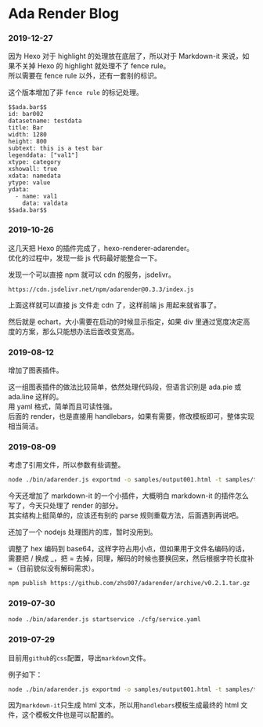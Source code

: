 # Ada Render Blog

### 2019-12-27

因为 Hexo 对于 highlight 的处理放在底层了，所以对于 Markdown-it 来说，如果不关掉 Hexo 的 highlight 就处理不了 fence rule。  
所以需要在 fence rule 以外，还有一套别的标识。

这个版本增加了非 `fence rule` 的标记处理。

```
$$ada.bar$$
id: bar002
datasetname: testdata
title: Bar
width: 1280
height: 800
subtext: this is a test bar
legenddata: ["val1"]
xtype: category
xshowall: true
xdata: namedata
ytype: value
ydata:
  - name: val1
    data: valdata
$$ada.bar$$
```

### 2019-10-26

这几天把 Hexo 的插件完成了，hexo-renderer-adarender。  
优化的过程中，发现一些 js 代码最好能整合一下。

发现一个可以直接 npm 就可以 cdn 的服务，jsdelivr。

```
https://cdn.jsdelivr.net/npm/adarender@0.3.3/index.js
```

上面这样就可以直接 js 文件走 cdn 了，这样前端 js 用起来就省事了。

然后就是 echart，大小需要在启动的时候显示指定，如果 div 里通过宽度决定高度的方案，那么只能想办法后面改变宽高。

### 2019-08-12

增加了图表插件。

这一组图表插件的做法比较简单，依然处理代码段，但语言识别是 ada.pie 或 ada.line 这样的。  
用 yaml 格式，简单而且可读性强。  
后面的 render，也是直接用 handlebars，如果有需要，修改模板即可，整体实现相当简洁。

### 2019-08-09

考虑了引用文件，所以参数有些调整。

```sh
node ./bin/adarender.js exportmd -o samples/output001.html -t samples/template.hbs -p ./samples -i ./samples sample001.md
```

今天还增加了 markdown-it 的一个小插件，大概明白 markdown-it 的插件怎么写了，今天只处理了 render 的部分。  
其实结构上挺简单的，应该还有别的 parse 规则重载方法，后面遇到再说吧。

还加了一个 nodejs 处理图片的库，暂时没用到。

调整了 hex 编码到 base64，这样字符占用小点，但如果用于文件名编码的话，需要把 / 换成 \_，把 = 去掉，同理，解码的时候也要换回来，然后根据字符长度补=（目前貌似没有解码需求）。

```sh
npm publish https://github.com/zhs007/adarender/archive/v0.2.1.tar.gz
```

### 2019-07-30

```sh
node ./bin/adarender.js startservice ./cfg/service.yaml
```

### 2019-07-29

目前用`github`的`css`配置，导出`markdown`文件。

例子如下：

```sh
node ./bin/adarender.js exportmd -o samples/output001.html -t samples/template.hbs samples/sample001.md
```

因为`markdown-it`只生成 html 文本，所以用`handlebars`模板生成最终的 html 文件，这个模板文件也是可以配置的。
